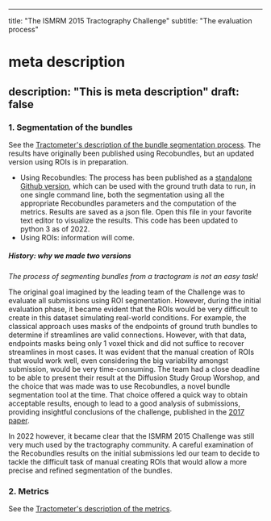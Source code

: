 
---
title: "The ISMRM 2015 Tractography Challenge"
subtitle: "The evaluation process"
# meta description
description: "This is meta description"
draft: false
---


### 1. Segmentation of the bundles

See the <a href="/ismrm_2015_challenge">Tractometer's description of the bundle segmentation process</a>.
The results have originally been published using Recobundles, but an updated version using ROIs is in preparation.

<ul>
    <li>Using Recobundles: The process has been published as a
        <a href="https://github.com/scilus/ismrm_2015_tractography_challenge_scoring" target="_blank">standalone Github version</a>,
        which can be used with the ground truth data to run, in one single command line, both the segmentation using all the
        appropriate Recobundles parameters and the computation of the metrics. Results are saved as a json file. Open this
        file in your favorite text editor to visualize the results. This code has been updated to python 3 as of 2022.</li>
    <li>Using ROIs: information will come.</li>
</ul>

##### History: why we made two versions

<i>The process of segmenting bundles from a tractogram is not an easy task!</i>

The original goal imagined by the leading team of the Challenge was to evaluate all submissions using ROI segmentation. However, during the initial evaluation phase, it became evident that the ROIs would be very difficult to create in this dataset simulating real-world conditions. For example, the classical approach uses masks of the endpoints of ground truth bundles to determine if streamlines are valid connections. However, with that data, endpoints masks being only 1 voxel thick and did not suffice to recover streamlines in most cases. It was evident that the manual creation of ROIs that would work well, even considering the big variability amongst submission, would be very time-consuming. The team had a close deadline to be able to present their result at the Diffusion Study Group Worshop, and the choice that was made was to use Recobundles, a novel bundle segmentation tool at the time. That choice offered a quick way to obtain acceptable results, enough to lead to a good analysis of submissions, providing insightful conclusions of the challenge, published in the <a href="https://www.nature.com/articles/s41467-017-01285-x?report=reader" target="_blank">2017 paper</a>.

In 2022 however, it became clear that the ISMRM 2015 Challenge was still very much used by the tractography community. A careful examination of the Recobundles results on the initial submissions led our team to decide to tackle the difficult task of manual creating ROIs that would allow a more precise and refined segmentation of the bundles.

### 2. Metrics

See the <a href="/ismrm_2015_challenge">Tractometer's description of the metrics</a>.
